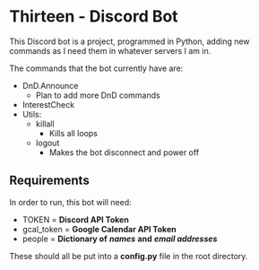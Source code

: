 # Thirteen - Discord Bot
This Discord bot is a project, programmed in Python, adding new commands as I need them in whatever servers I am in.

The commands that the bot currently have are:
- DnD.Announce
    - Plan to add more DnD commands
- InterestCheck
- Utils:
    - killall
        - Kills all loops
    - logout
        - Makes the bot disconnect and power off

## Requirements ##
In order to run, this bot will need:
- TOKEN = **Discord API Token**
- gcal_token = **Google Calendar API Token**
- people = **Dictionary of** ***names*** **and** ***email addresses***

These should all be put into a **config.py** file in the root directory.
